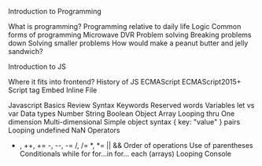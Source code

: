 
Introduction to Programming


What is programming?
Programming relative to daily life
Logic
Common forms of programming
Microwave
DVR
Problem solving
Breaking problems down
Solving smaller problems
How would make a peanut butter and jelly sandwich?

Introduction to JS


Where it fits into frontend?
History of JS
ECMAScript
ECMAScript2015+
Script tag
Embed
Inline
File

Javascript Basics Review
Syntax
Keywords
Reserved words
Variables
let vs var
Data types
Number
String
Boolean
Object
Array
Looping thru
One dimension
Multi-dimensional
Simple object syntax
{ key: "value" } pairs
Looping
undefined
NaN
Operators
+ , ++, +=
-, --, -=
/, /=
*, *=
||
&&
Order of operations
Use of parentheses
Conditionals
while
for
for...in
for… each (arrays)
Looping
Console
